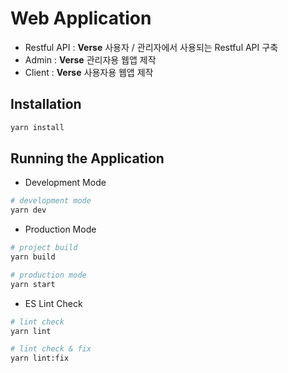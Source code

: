 # Web Application
- Restful API : **Verse** 사용자 / 관리자에서 사용되는 Restful API 구축
- Admin : **Verse** 관리자용 웹앱 제작
- Client : **Verse** 사용자용 웹앱 제작


## Installation

```bash
yarn install
```

## Running the Application

- Development Mode

```bash
# development mode
yarn dev
```

- Production Mode

```bash
# project build
yarn build

# production mode
yarn start
```

- ES Lint Check

```bash
# lint check
yarn lint

# lint check & fix
yarn lint:fix
```

